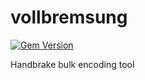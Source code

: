 # vollbremsung

[![Gem Version](https://badge.fury.io/rb/vollbremsung.svg)](http://badge.fury.io/rb/vollbremsung)

Handbrake bulk encoding tool
